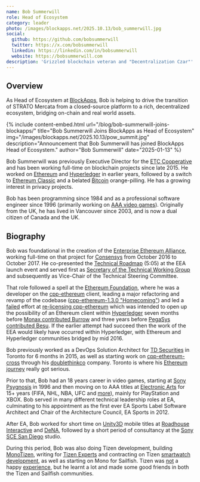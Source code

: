```yaml
---
name: Bob Summerwill
role: Head of Ecosystem
category: leader
photo: /images/blockapps.net/2025.10.13/bob_summerwill.jpg
social:
  github: https://github.com/bobsummerwill
  twitter: https://x.com/bobsummerwill
  linkedin: https://linkedin.com/in/bobsummerwill
  website: https://bobsummerwill.com
description: 'Grizzled blockchain veteran and "Decentralization Czar"'
---
```


## Overview

As Head of Ecosystem at [BlockApps](https://blockapps.net), Bob is helping to drive the transition of STRATO Mercata from a closed-source platform to a rich, decentralized ecosystem, bridging on-chain and real world assets.

{% include content-embed.html
  url="/blog/bob-summerwill-joins-blockapps/"
  title="Bob Summerwill Joins BlockApps as Head of Ecosystem"
  img="/images/blockapps.net/2025.10.13/pow_summit.jpg"
  description="Announcement that Bob Summerwill has joined BlockApps Head of Ecosystem."
  author="Bob Summerwill"
  date="2025-01-13"
%}

Bob Summerwill was previously Executive Director for the [ETC Cooperative](https://etccooperative.org/) and has been working full-time on blockchain projects since late 2015. He worked on [Ethereum](https://ethereum.org) and [Hyperledger](https://hyperledger.org) in earlier years, followed by a switch to [Ethereum Classic](https://ethereumclassic.org) and a belated [Bitcoin](https://bitcoin.org) orange-pilling. He has a growing interest in privacy projects.

Bob has been programming since 1984 and as a professional software engineer since 1996 (primarily working on [AAA video games](https://bobsummerwill.com/bobliography/)). Originally from the UK, he has lived in Vancouver since 2003, and is now a dual citizen of Canada and the UK.

## Biography

Bob was foundational in the creation of the [Enterprise Ethereum Alliance](http://entethalliance.org), working full-time on that project for [Consensys](http://consensys.net) from October 2016 to October 2017. He co-presented the [Technical Roadmap](https://event.webcasts.com/viewer/event.jsp?ei=1137845) (5:05) at the EEA launch event and served first as [Secretary of the Technical Working Group](https://bobsummerwill.com/2017/06/27/whats-been-happening-in-the-eea/) and subsequently as Vice-Chair of the Technical Steering Committee.

That role followed a spell at the [Ethereum Foundation](https://ethereum.org/foundation), where he was a developer on the [cpp-ethereum](http://cpp-ethereum.org) client, leading a major refactoring and revamp of the codebase ([cpp-ethereum-1.3.0 "Homecoming"](https://www.reddit.com/r/ethereum/comments/4tk44x/released_cppethereumv130_homecoming/)) and led a [failed](https://www.reddit.com/r/ethereum/comments/5qp5pc/ethcore_blocked_cppethereum_permissive_relicensing/?st=j8uq42ns&sh=9b57abb6) effort at [re-licensing cpp-ethereum](https://bobsummerwill.com/2016/07/12/ethereum-everywhere/) which was intended to open up the possibility of an Ethereum client within [Hyperledger](http://hyperledger.org) seven months before [Monax contributed Burrow](https://monax.io/blog/2017/02/28/why-were-jeff-powell-headshot.jpgjoining-hyperledger/) and three years before [PegaSys contributed Besu](https://www.hyperledger.org/announcements/2019/09/11/consensys-joins-hyperledger-as-a-premier-member). If the earlier attempt had succeed then the work of the EEA would likely have occurred within Hyperledger, with Ethereum and Hyperledger communities bridged by mid 2016.

Bob previously worked as a DevOps Solution Architect for [TD Securities](http://en.wikipedia.org/wiki/TD_Securities) in Toronto for 6 months in 2015, as well as starting work on [cpp-ethereum-cross](https://github.com/doublethinkco/cpp-ethereum-cross/) through his [doublethinkco](http://doublethink.co) company. Toronto is where his [Ethereum journey](https://bobsummerwill.com/2017/10/18/bobs-next-adventure/) really got serious.

Prior to that, Bob had an 18 years career in video games, starting at [Sony Psygnosis](http://en.wikipedia.org/wiki/Psygnosis) in 1996 and then moving on to AAA titles at [Electronic Arts](http://ea.com) for 15+ years (FIFA, NHL, NBA, UFC and [more](https://bobsummerwill.com/bobliography/)), mainly for PlayStation and XBOX. Bob served in many different technical leadership roles at EA, culminating to his appointment as the first ever EA Sports Label Software Architect and Chair of the Architecture Council, EA Sports in 2012.

After EA, Bob worked for short time on [Unity3D](http://unity3d.com) mobile titles at [Roadhouse Interactive](https://web.archive.org/web/20141221102653/http://www.roadhouseinteractive.com/) and [DeNA](http://en.wikipedia.org/wiki/Psygnosis), followed by a short period of consultancy at the [Sony SCE San Diego](https://en.m.wikipedia.org/wiki/Sony_Interactive_Entertainment) studio.

During this period, Bob was also doing Tizen development, building [MonoTizen](https://kitsilanosoftware.github.io/MonoTizen/), writing for [Tizen Experts](https://web.archive.org/web/20161013001401/http://www.tizenexperts.com/author/bob-summerwill/) and contracting on Tizen [smartwatch development](https://web.archive.org/web/20201023034515/https://www.iotgadgets.com/2015/12/how-to-deploy-to-gear-s2-smartwatch/), as well as starting on Mono for Sailfish. Tizen was [not](https://kitsilanosoftware.wordpress.com/2014/08/13/the-tizen-project-is-broken-we-will-be-spending-some-time-apart-3/) a happy [experience](https://www.engadget.com/2015/07/22/tizen-the-emperor-has-no-clothes/), but he learnt a lot and made some good friends in both the Tizen and Sailfish communities.

